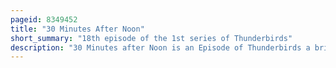 ```yaml
---
pageid: 8349452
title: "30 Minutes After Noon"
short_summary: "18th episode of the 1st series of Thunderbirds"
description: "30 Minutes after Noon is an Episode of Thunderbirds a british Supermarionation Television Series created by Gerry and Sylvia Anderson and filmed for itc Entertainment by their Production Company ap Films. Written by Alan Fennell and directed by David Elliott it was first broadcast as the seventh Episode of Series one on Atv Midlands on november 11 1965. It's the 18th Episode in the official Order."
---
```

